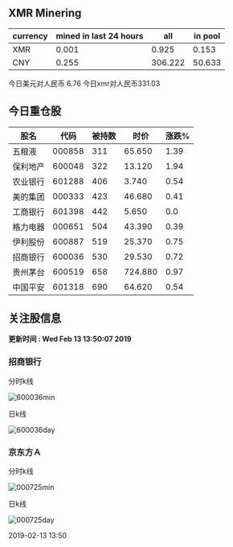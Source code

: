 ## XMR Minering

|currency|mined in last 24 hours|all|in pool|
|---|---|---|---|
|XMR|0.001|0.925|0.153|
|CNY|0.255|306.222|50.633|

今日美元对人民币 6.76	今日xmr对人民币331.03


## 今日重仓股 

|股名|代码|被持数|时价|涨跌%|
|---|---|---|---|---|
|五粮液|000858|311|65.650|1.39|
|保利地产|600048|322|13.120|1.94|
|农业银行|601288|406|3.740|0.54|
|美的集团|000333|423|46.680|0.41|
|工商银行|601398|442|5.650|0.0|
|格力电器|000651|504|43.390|0.39|
|伊利股份|600887|519|25.370|0.75|
|招商银行|600036|530|29.530|0.72|
|贵州茅台|600519|658|724.880|0.97|
|中国平安|601318|690|64.620|0.54|

## 关注股信息
**更新时间 : Wed Feb 13 13:50:07 2019**
### 招商银行 
分时k线

![600036min](http://image.sinajs.cn/newchart/min/n/sh600036.gif)

日k线

![600036day](http://image.sinajs.cn/newchart/daily/n/sh600036.gif)

### 京东方Ａ 
分时k线

![000725min](http://image.sinajs.cn/newchart/min/n/sz000725.gif)

日k线

![000725day](http://image.sinajs.cn/newchart/daily/n/sz000725.gif)

2019-02-13 13:50